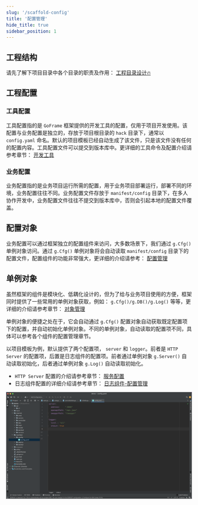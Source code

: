 ```yaml
---
slug: '/scaffold-config'
title: '配置管理'
hide_title: true
sidebar_position: 1
---
```


## 工程结构

请先了解下项目目录中各个目录的职责及作用： [工程目录设计🔥](/docs/框架设计/工程开发设计/工程目录设计)

## 工程配置

### 工具配置

工具配置指的是 `GoFrame` 框架提供的开发工具的配置，仅用于项目开发使用。该配置与业务配置是独立的，存放于项目根目录的 `hack` 目录下，通常以 `config.yaml` 命名。默认的项目模板已经自动生成了该文件，只是该文件没有任何的配置内容。工具配置文件可以提交到版本库中。更详细的工具命令及配置介绍请参考章节： [开发工具](/docs/开发工具)

### 业务配置

业务配置指的是业务项目运行所需的配置，用于业务项目部署运行，部署不同的环境，业务配置往往不同。业务配置文件存放于 `manifest/config` 目录下，在多人协作开发中，业务配置文件往往不提交到版本库中，否则会引起本地的配置文件覆盖。

## 配置对象

业务配置可以通过框架独立的配置组件来访问，大多数场景下，我们通过 `g.Cfg()` 单例对象访问。通过 `g.Cfg()` 单例对象将会自动读取 `manifest/config` 目录下的配置文件，配置组件的功能非常强大，更详细的介绍请参考： [配置管理](/docs/核心组件/配置管理)

## 单例对象

虽然框架的组件是模块化、低耦化设计的，但为了给与业务项目使用的方便，框架同时提供了一些常用的单例对象获取，例如： `g.Cfg()/g.DB()/g.Log()` 等等，更详细的介绍请参考章节： [对象管理](/docs/核心组件/对象管理)

单例对象的便捷之处在于，它会自动通过 `g.Cfg()` 配置对象自动获取既定配置项下的配置，并自动初始化单例对象。不同的单例对象，自动读取的配置项不同，具体可以参考各个组件的配置管理章节。

以项目模板为例，默认提供了两个配置项， `server` 和 `logger`。前者是 `HTTP Server` 的配置项，后置是日志组件的配置项。前者通过单例对象 `g.Server()` 自动读取初始化，后者通过单例对象 `g.Log()` 自动读取初始化。

- `HTTP Server` 配置的介绍请参考章节： [服务配置](/docs/WEB服务开发/服务配置)
- 日志组件配置的详细介绍请参考章节： [日志组件-配置管理](/docs/核心组件/日志组件/日志组件-配置管理)

![](/markdown/e9d2b468d5aff664dff56388ad14d182.png)